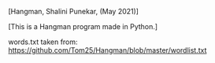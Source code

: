 [Hangman, Shalini Punekar, (May 2021)]

[This is a Hangman program made in Python.]

words.txt taken from: 
https://github.com/Tom25/Hangman/blob/master/wordlist.txt 
